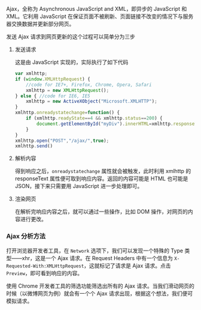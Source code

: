Ajax，全称为 Asynchronous JavaScript and XML，即异步的 JavaScript 和 XML。它利用 JavaScript 在保证页面不被刷新、页面链接不改变的情况下与服务器交换数据并更新部分网页。

发送 Ajax 请求到网页更新的这个过程可以简单分为三步
1. 发送请求
    
    这是由 JavaScript 实现的，实际执行了如下代码
    ```javascript
    var xmlhttp;
    if (window.XMLHttpRequest) {
        //code for IE7+, Firefox, Chrome, Opera, Safari
        xmlhttp = new XMLHttpRequest();
    } else { //code for IE6, IE5
        xmlhttp = new ActiveXObject("Microsoft.XMLHTTP");
    }
    xmlhttp.onreadystatechange=function() {
        if (xmlhttp.readyState==4 && xmlhttp.status==200) {
            document.getElementById("myDiv").innerHTML=xmlhttp.responseText;
        }
    }
    xmlhttp.open("POST","/ajax/",true);
    xmlhttp.send()
    ```
2. 解析内容

    得到响应之后，`onreadystatechange` 属性就会被触发，此时利用 xmlhttp 的 responseText 属性便可取到响应内容。返回的内容可能是 HTML 也可能是 JSON，接下来只需要用 JavaScript 进一步处理即可。
3. 渲染网页

    在解析完响应内容之后，就可以通过一些操作，比如 DOM 操作，对网页的内容进行更改。

### Ajax 分析方法
打开浏览器开发者工具，在 `Network` 选项下，我们可以发现一个特殊的 Type 类型——xhr，这是一个 Ajax 请求。在 Request Headers 中有一个信息为 `X-Requested-With:XMLHttpRequest`，这就标记了请求是 Ajax 请求。点击 `Preview`，即可看到响应的内容。

使用 Chrome 开发者工具的筛选功能筛选出所有的 Ajax 请求。当我们滑动网页的时候（以微博网页为例）就会有一个个 Ajax 请求出现，根据这个想法，我们便可模拟请求。
